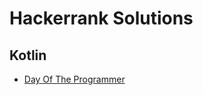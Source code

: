 # Hackerrank Solutions

## Kotlin

* [Day Of The Programmer](/blob/master/kotlin/src/main/kotlin/DayOfTheProgrammer.kt)
